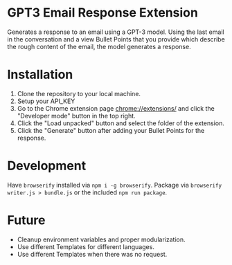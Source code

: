 # GPT3 Email Response Extension

Generates a response to an email using a GPT-3 model. Using the last email in the conversation and a view Bullet Points that you provide which describe the rough content of the email, the model generates a response.

# Installation

1. Clone the repository to your local machine.
2. Setup your API_KEY
3. Go to the Chrome extension page [chrome://extensions/](chrome://extensions/) and click the "Developer mode" button in the top right.
4. Click the "Load unpacked" button and select the folder of the extension.
5. Click the "Generate" button after adding your Bullet Points for the response.

# Development

Have `browserify` installed via `npm i -g browserify`.
Package via `browserify writer.js > bundle.js` or the included `npm run package`.

# Future

- Cleanup environment variables and proper modularization.
- Use different Templates for different languages.
- Use different Templates when there was no request.